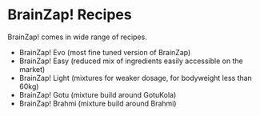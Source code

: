 # BrainZap! Recipes

BrainZap! comes in wide range of recipes.

- BrainZap! Evo (most fine tuned version of BrainZap)
- BrainZap! Easy (reduced mix of ingredients easily accessible on the market)
- BrainZap! Light (mixtures for weaker dosage, for bodyweight less than 60kg)
- BrainZap! Gotu (mixture build around GotuKola)
- BrainZap! Brahmi (mixture build around Brahmi) 